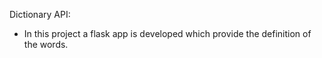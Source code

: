 Dictionary API:
- In this project a flask app is developed which provide the definition of the words.